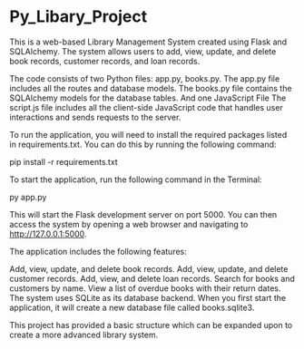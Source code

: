 # Py_Libary_Project
This is a web-based Library Management System created using Flask and SQLAlchemy. The system allows users to add, view, update, and delete book records, customer records, and loan records.

The code consists of two Python files: app.py, books.py. The app.py file includes all the routes and database models. The books.py file contains the SQLAlchemy models for the database tables.
And one JavaScript File The script.js file includes all the client-side JavaScript code that handles user interactions and sends requests to the server.

To run the application, you will need to install the required packages listed in requirements.txt. You can do this by running the following command:

pip install -r requirements.txt

To start the application, run the following command in the Terminal:

py app.py

This will start the Flask development server on port 5000. You can then access the system by opening a web browser and navigating to http://127.0.0.1:5000.

The application includes the following features:

Add, view, update, and delete book records.
Add, view, update, and delete customer records.
Add, view, and delete loan records.
Search for books and customers by name.
View a list of overdue books with their return dates.
The system uses SQLite as its database backend. When you first start the application, it will create a new database file called books.sqlite3.

This project has provided a basic structure which can be expanded upon to create a more advanced library system.
